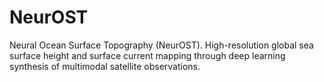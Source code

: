 # NeurOST
Neural Ocean Surface Topography (NeurOST). High-resolution global sea surface height and surface current mapping through deep learning synthesis of multimodal satellite observations.


